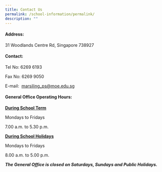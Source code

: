 ```yaml
---
title: Contact Us
permalink: /school-information/permalink/
description: ""
---
```

####  **Address:**

31 Woodlands Centre Rd,
Singapore 738927

#### **Contact:**

Tel No: 6269 6193

Fax No: 6269 9050

E-mail:  [marsiling\_ps@moe.edu.sg](mailto:marsiling_ps@moe.edu.sg)

#### **General Office Operating Hours:**

<u>**During School Term**</u>

Mondays to Fridays

7.00 a.m. to 5.30 p.m.

<u>**During School Holidays**</u>

Mondays to Fridays

8.00 a.m. to 5.00 p.m.

***The General Office is closed on Saturdays, Sundays and Public Holidays.***